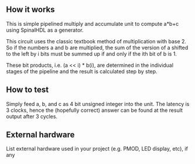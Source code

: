 <!---

This file is used to generate your project datasheet. Please fill in the information below and delete any unused
sections.

You can also include images in this folder and reference them in the markdown. Each image must be less than
512 kb in size, and the combined size of all images must be less than 1 MB.
-->

## How it works

This is simple pipelined multiply and accumulate unit to compute a*b+c using SpinalHDL as a generator. 

This circuit uses the classic textbook method of multiplication with base 2. So if the numbers a and b 
are multiplied, the sum of the version of a shifted to the left by i bits must be summed up 
if and only if the ith bit of b is 1.

These bit products, i.e. (a << i) * b(i), are determined in the individual stages of the pipeline 
and the result is calculated step by step.

## How to test

Simply feed a, b, and c as 4 bit unsigned integer into the unit. The latency is 3 clocks, hence the
(hopefully correct) answer can be found at the result output after 3 cycles.

## External hardware

List external hardware used in your project (e.g. PMOD, LED display, etc), if any
